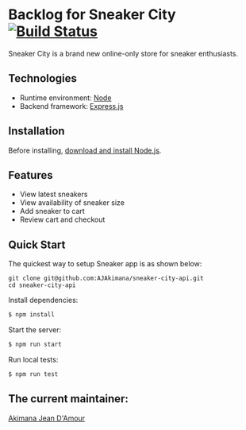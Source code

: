 # Backlog for Sneaker City [![Build Status](https://travis-ci.org/AJAkimana/snacklog-bk.svg?branch=develop)](https://travis-ci.org/AJAkimana/snacklog-bk)

Sneaker City is a brand new online-only store for sneaker enthusiasts.

## Technologies

- Runtime environment: [Node](https://nodejs.org/)
- Backend framework: [Express.js](https://expressjs.com/)

## Installation

Before installing, [download and install Node.js](https://nodejs.org/en/download/).

## Features

- View latest sneakers
- View availability of sneaker size
- Add sneaker to cart
- Review cart and checkout

## Quick Start

The quickest way to setup Sneaker app is as shown below:

```
git clone git@github.com:AJAkimana/sneaker-city-api.git
cd sneaker-city-api
```

Install dependencies:

```bash
$ npm install
```

Start the server:

```bash
$ npm run start
```

Run local tests:

```bash
$ npm run test
```

## The current maintainer:

[Akimana Jean D'Amour](https://github.com/AJAkimana)

